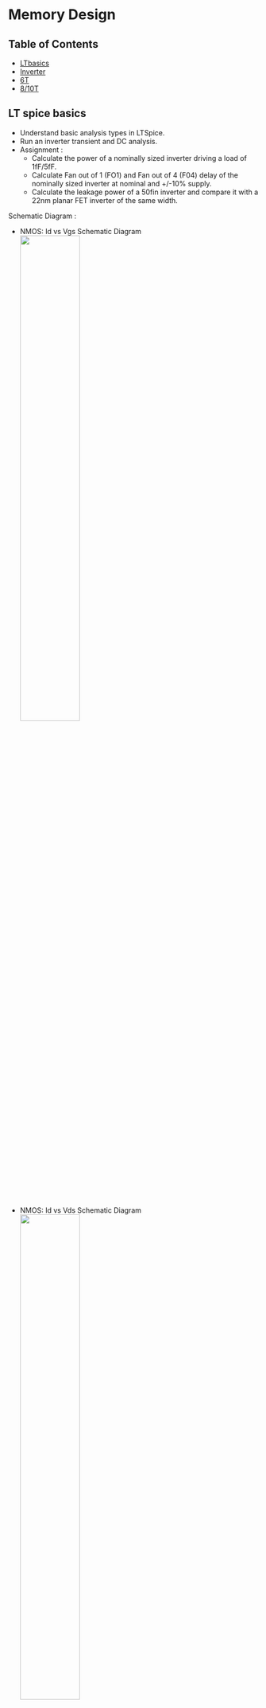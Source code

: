 # Memory Design

## Table of Contents

- [LTbasics](#LTbasics)
- [Inverter](#Inverter)
- [6T](#6T)
- [8/10T](#8/10T)




## LT spice basics
- Understand basic analysis types in LTSpice.
- Run an inverter transient and DC analysis.
- Assignment :
	- Calculate the power of a nominally sized inverter driving a load of 1fF/5fF.
	- Calculate Fan out of 1 (FO1) and Fan out of 4 (F04) delay of the nominally sized inverter at nominal and +/-10% supply.
	- Calculate the leakage power of a 50fin inverter and compare it with a 22nm planar FET inverter of the same width.

Schematic Diagram :
- NMOS: Id vs Vgs Schematic Diagram </br>
  <img src = "LTbasics/nmos_id_vgs_l1.jpg" width="50%" height="50%"> </br>
- NMOS: Id vs Vds Schematic Diagram  </br> 
  <img src = "LTbasics/nmos_id_vds_l1.jpg" width="50%" height="50%"> </br>
- PMOS: Id vs Vgs Schematic Diagram  </br> 
  <img src = "LTbasics/pmos_id_vgs_l1.jpg" width="50%" height="50%"> </br>
- PMOS: Id vs Vds Schematic Diagram  </br> 
  <img src = "LTbasics/pmos_id_vds.jpg" width="50%" height="50%"> </br>

Resultant Waveform :
- NMOS: Id vs Vgs plots </br>
<img src = "LTbasics/op_nmos_id_vgs.jpg" width="70%" height="70%"> </br>
Different colors showing different values of Id when w = 320, 640, 960, 3200, 4200n </br>
- NMOS: Id vs Vds plots </br>
<img src = "LTbasics/op_nmos_id_vds.jpg" width="70%" height="70%"> </br>
Different colors showing different values of Id when Vgs = 0, 1, 2, 3, 4, 5 V </br>
- PMOS: Id vs Vgs plots </br>
<img src = "LTbasics/op_nmos_id_vgs.jpg" width="70%" height="70%"> </br>
Different colors showing different values of Id when w = 320, 640, 960, 3200, 4200n </br>
- PMOS: Id vs Vds plots </br>
<img src = "LTbasics/op_pmos_id_vds.jpg" width="70%" height="70%"> </br>
Different colors showing different values of Id when Vgs = 0, 1, 2, 3, 4, 5 V </br>


## Inverter
- Run an inverter transient and DC analysis.
- Assignment :
	- Calculate the power of a nominally sized inverter driving a load of 1fF/5fF.
	- Calculate Fan out of 1 (FO1) and Fan out of 4 (F04) delay of the nominally sized inverter at nominal and +/-10% supply.
	- Calculate the leakage power of a 50fin inverter and compare it with a 22nm planar FET inverter of the same width.

Schematic Diagram :
- CMOS Inverter Schematic Diagram </br>
DC Analysis </br>
<img src = "Inverter/dc_cmos_inv.jpg" width="50%" height="50%"> </br>
AC Analysis </br>
<img src = "Inverter/ac_cmos_inv.jpg" width="50%" height="50%"> </br>
Transient Analysis </br>
<img src = "Inverter/cmos_inv.jpg" width="50%" height="50%"> </br>

Resultant Waveform :
- CMOS Inverter Waveform </br>
DC Analysis </br>
<img src = "Inverter/op_dc_cmos_inv.jpg" width="70%" height="70%"> </br>
AC Analysis </br>
<img src = "Inverter/op_ac_cmos_inv_corr.jpg" width="70%" height="70%"> </br>
Transient Analysis </br>
<img src = "Inverter/op_cmos_inv.jpg" width="70%" height="70%"> </br>
- Power Analysis </br>
Load = 1fF </br>
<img src = "Inverter/power_cmos_1f.jpg" width="70%" height="70%"> </br>
Total Power consumed by CMOS Inverter = 201.78 μW (PMOS) + 202.57 μW (NMOS) </br>
Load = 5fF </br>
<img src = "Inverter/power_cmos_5f.jpg" width="70%" height="70%"> </br>
Total Power consumed by CMOS Inverter = 202.57 μW (PMOS) + 202.83 μW (NMOS) </br>


## 6T
- Desing and Analysis of 6T SRAM Cell.
- Perform Static-noise margin analysis of the same refer to this ["Static-noise margin analysis of MOS SRAM cells"](https://ieeexplore.ieee.org/document/1052809) 

Schematic Diagram :
- Transient Analysis of 6T SRAM Cell </br>
<img src = "6T/sram_6t.jpg" width="50%" height="50%"> </br>
- Static-noise margin analysis of 6T SRAM Cell </br>
<img src = "6T/sram_6t_snm.jpg" width="50%" height="50%"> </br>

Resultant Waveform :
- Transient Analysis of 6T SRAM Cell </br>
<img src = "6T/op_Sram_6t.jpg" width="70%" height="70%"> </br>
- Static-noise margin analysis of 6T SRAM Cell </br>
<img src = "6T/op_sram6t_snm_1.jpg" width="70%" height="70%"> </br>
<img src = "6T/op_sram6t_snm_2.jpg" width="70%" height="70%"> </br>
<img src = "6T/op_sram6t_snm_3.jpg" width="70%" height="70%"> </br>


## 8/10 T
- Desing and Analysis of 8T and 10T SRAM Cell.
- Perform Static-noise margin analysis of the same refer to this ["Static-noise margin analysis of MOS SRAM cells"](https://ieeexplore.ieee.org/document/1052809) 

Schematic Diagram :
- Transient Analysis of 8T SRAM Cell </br>
<img src = "8_10T/sram_8t/sram_8t.jpg" width="50%" height="50%"> </br>
- Static-noise margin analysis of 6T SRAM Cell </br>
<img src = "8_10T/sram_8t/sram8t_snm.jpg" width="50%" height="50%"> </br>

- Transient Analysis of 10T SRAM Cell </br>
<img src = "8_10T/sram_10t/sram_10t.jpg" width="50%" height="50%"> </br>
- Static-noise margin analysis of 10T SRAM Cell </br>
<img src = "8_10T/sram_10t/sram10t_snm.jpg" width="50%" height="50%"> </br>

Resultant Waveform :
- Transient Analysis of 8T SRAM Cell </br>
<img src = "8_10T/sram_8t/op_sram8t.jpg" width="70%" height="70%"> </br>
- Static-noise margin analysis of 8T SRAM Cell </br>
<img src = "8_10T/sram_8t/op_sram8t_snm.jpg" width="70%" height="70%"> </br>
<img src = "8_10T/sram_8t/op_sram8t_snm_1.jpg" width="70%" height="70%"> </br>
<img src = "8_10T/sram_8t/op_sram8t_snm_2.jpg" width="70%" height="70%"> </br>

- Transient Analysis of 10T SRAM Cell </br>
<img src = "8_10T/sram_10t/op_sram10t.jpg" width="70%" height="70%"> </br>
- Static-noise margin analysis of 10T SRAM Cell </br>
<img src = "8_10T/sram_10t/op_sram10t_snm_1_1.jpg" width="70%" height="70%"> </br>
<img src = "8_10T/sram_10t/op_sram_10t_snm_2_1.jpg" width="70%" height="70%"> </br>
<img src = "8_10T/sram_10t/op_sram10t_snm_3.jpg" width="70%" height="70%"> </br>

